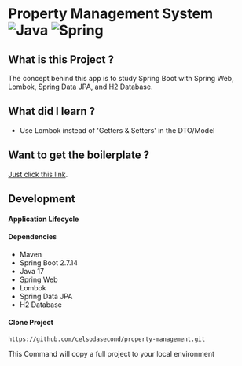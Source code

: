 # Property Management System ![Java](https://img.shields.io/badge/java-%23ED8B00.svg?style=for-the-badge&logo=openjdk&logoColor=white) ![Spring](https://img.shields.io/badge/spring-%236DB33F.svg?style=for-the-badge&logo=spring&logoColor=white)

## What is this Project ?

The concept behind this app is to study Spring Boot with Spring Web, Lombok, Spring Data JPA, and H2 Database.

## What did I learn ?

- Use Lombok instead of 'Getters & Setters' in the DTO/Model

## Want to get the boilerplate ?

[Just click this link](https://start.spring.io/#!type=maven-project&language=java&platformVersion=2.7.14&packaging=jar&jvmVersion=17&groupId=com.sbpractice&artifactId=property-management&name=property-management&description=Spring%20Boot%20Basics%20-%20Property%20Management%20System&packageName=com.sbpractice.property-management&dependencies=web,lombok,data-jpa,h2).

## Development

#### Application Lifecycle


#### Dependencies

- Maven
- Spring Boot 2.7.14
- Java 17
- Spring Web
- Lombok
- Spring Data JPA
- H2 Database

#### Clone Project

```shell
https://github.com/celsodasecond/property-management.git
```

This Command will copy a full project to your local environment

